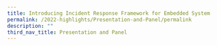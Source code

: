 ```yaml
---
title: Introducing Incident Response Framework for Embedded System
permalink: /2022-highlights/Presentation-and-Panel/permalink
description: ""
third_nav_title: Presentation and Panel
---
```

